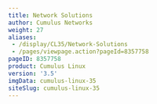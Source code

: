 ```yaml
---
title: Network Solutions
author: Cumulus Networks
weight: 27
aliases:
 - /display/CL35/Network-Solutions
 - /pages/viewpage.action?pageId=8357758
pageID: 8357758
product: Cumulus Linux
version: '3.5'
imgData: cumulus-linux-35
siteSlug: cumulus-linux-35
---
```

<article id="html-search-results" class="ht-content" style="display: none;">

</article>

<footer id="ht-footer">

</footer>
